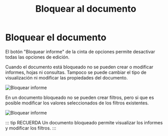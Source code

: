 ﻿---
title: Bloquear al documento
position: 70
Autogenerated: true
---

# Bloquear el documento

El botón "Bloquear informe" de la cinta de opciones permite desactivar todas las opciones de edición.

Cuando el documento está bloqueado no se pueden crear o modificar informes, hojas ni consultas. 
Tampoco se puede cambiar el tipo de visualización ni modificar las propiedades del documento.


![Bloquear informe](/images/analysis/BloquearInforme.png)

En un documento bloqueado no se pueden crear filtros, pero si que es posible modificar los valores seleccionados de los filtros existentes.



![Bloquear informe](/images/analysis/InformeBloqueado.png)


::: tip RECUERDA
Un documento bloqueado permite visualizar los informes y modificar los filtros.
:::
